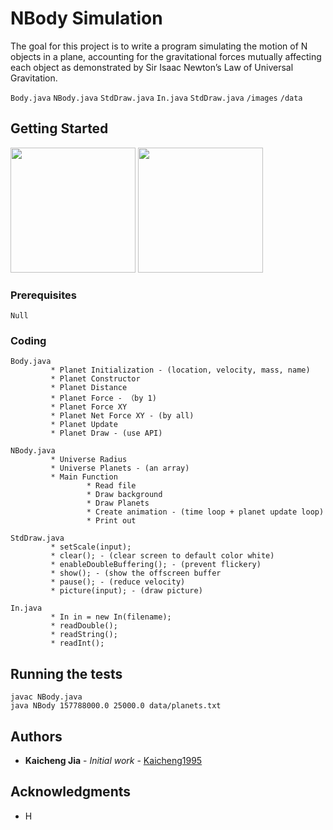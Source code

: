 # NBody Simulation

The goal for this project is to write a program simulating the motion of N objects in a plane, accounting for the gravitational forces mutually affecting each object as demonstrated by Sir Isaac Newton’s Law of Universal Gravitation.

`Body.java`  `NBody.java`  `StdDraw.java`  `In.java` `StdDraw.java` `/images`  `/data`

## Getting Started
<img src=https://github.com/Kaicheng1995/DataStructure_Algorithm/blob/master/img_folder/result.png width="200"> <img src=https://github.com/Kaicheng1995/DataStructure_Algorithm/blob/master/img_folder/result.png width="200">

### Prerequisites
```
Null
```

### Coding

```
Body.java
         * Planet Initialization - (location, velocity, mass, name)
         * Planet Constructor
         * Planet Distance
         * Planet Force - （by 1)
         * Planet Force XY
         * Planet Net Force XY - (by all)
         * Planet Update
         * Planet Draw - (use API)
```

```
NBody.java
         * Universe Radius
         * Universe Planets - (an array)
         * Main Function
                 * Read file
                 * Draw background
                 * Draw Planets
                 * Create animation - (time loop + planet update loop)
                 * Print out
```
```
StdDraw.java
         * setScale(input);
         * clear(); - (clear screen to default color white)
         * enableDoubleBuffering(); - (prevent flickery)
         * show(); - (show the offscreen buffer
         * pause(); - (reduce velocity)
         * picture(input); - (draw picture)         
```
```
In.java
         * In in = new In(filename); 
         * readDouble();
         * readString();
         * readInt();
```


## Running the tests
```
javac NBody.java
java NBody 157788000.0 25000.0 data/planets.txt
```

## Authors

* **Kaicheng Jia** - *Initial work* - [Kaicheng1995](https://github.com/Kaicheng1995)

## Acknowledgments

* H
